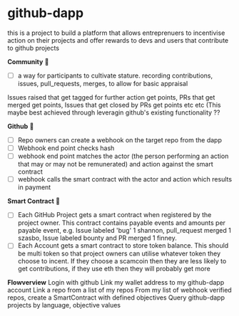 # github-dapp
this is a project to build a platform that allows entreprenuers to incentivise action on their projects and offer rewards to devs and users that contribute to github projects


**Community** 🥇 
- [ ] a way for participants to cultivate stature. recording contributions, issues, pull_requests, merges, to allow for basic appraisal

Issues raised that get tagged for further action get points, PRs that get merged get points, Issues that get closed by PRs get points etc etc (This maybe best achieved through leveragin github's existing functionality ??

**Github** 🥇
- [ ] Repo owners can create a webhook on the target repo from the dapp
- [ ] Webhook end point checks hash
- [ ] webhook end point matches the actor (the person performing an action that may or may not be remunerated) and action against the smart contract
- [ ] webhook calls the smart contract with the actor and action which results in payment

**Smart Contract** 🥇
- [ ] Each GitHub Project gets a smart contract when registered by the project owner. This contract contains payable events and amounts per payable event, e.g. Issue labeled 'bug' 1 shannon, pull_request merged 1 szasbo, Issue labeled bounty and PR merged 1 finney.
- [ ] Each Account gets a smart contract to store token balance. This should be multi token so that project owners can utilise whatever token they choose to incent. If they choose a scamcoin then they are less likely to get contributions, if they use eth then they will probably get more

**Flowverview**
Login with github
Link my wallet address to my github-dapp account
Link a repo from a list of my repos
From my list of webhook verified repos, create a SmartContract with defined objectives
Query github-dapp projects by language, objective values
